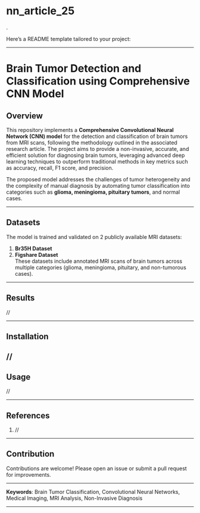 # nn_article_25
.

Here’s a README template tailored to your project:

---

# Brain Tumor Detection and Classification using Comprehensive CNN Model  

## Overview  
This repository implements a **Comprehensive Convolutional Neural Network (CNN) model** for the detection and classification of brain tumors from MRI scans, following the methodology outlined in the associated research article. The project aims to provide a non-invasive, accurate, and efficient solution for diagnosing brain tumors, leveraging advanced deep learning techniques to outperform traditional methods in key metrics such as accuracy, recall, F1 score, and precision.  

The proposed model addresses the challenges of tumor heterogeneity and the complexity of manual diagnosis by automating tumor classification into categories such as **glioma, meningioma, pituitary tumors**, and normal cases.  


---

## Datasets  
The model is trained and validated on 2 publicly available MRI datasets:  

1. **Br35H Dataset**  
2. **Figshare Dataset**  
These datasets include annotated MRI scans of brain tumors across multiple categories (glioma, meningioma, pituitary, and non-tumorous cases).  

---

## Results  
//

---

## Installation  
//
---

## Usage  
//

---

## References  
1. //

---

## Contribution  
Contributions are welcome! Please open an issue or submit a pull request for improvements.  

---

**Keywords**: Brain Tumor Classification, Convolutional Neural Networks, Medical Imaging, MRI Analysis, Non-Invasive Diagnosis  

--- 

